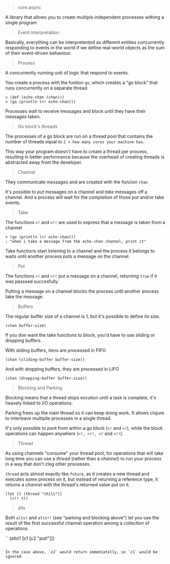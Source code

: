 > core.async

A library that allows you to create multiple independent processes withing a single program

> Event interpretation

Basically, everything can be interpretented as different entities concurrently responding to events in the world if we define real-world objects as the sum of their event-driven behaviour.

> Process

A concurrently running unit of logic that respond to events.

You create a process with the funtion `go`, which creates a "go block" that runs concurrently on a separate thread.

```
> (def (echo-chan (chan)))
> (go (println (<! echo-chan)))
```

Processes wait to receive messages and block until they have their messages taken.

> Go block's threads

The processes of a go block are run on a thread pool that contains the number of threads equal to `2 + how many cores your machine has`.

This way your program doesn't have to create a thread per process, resulting in better performance because the overhead of creating threads is abstracted away from the developer.

> Channel

They communicate *messages* and are created with the funcion `chan`

It's possible to *put* messages on a channel and *take* messages off a channel. And a process will wait for the completion of those put and/or take events.

> Take

The functions `<!` and `<!!` are used to express that a message is taken from a channel

```
> (go (println (<! echo-chan)))
; "when i take a message from the echo-chan channel, print it"
```

Take functions start listening to a channel and the process it belongs to waits until another process puts a message on the channel.

> Put

The functions `>!` and `>!!` put a message on a channel, returning `true` if it was passsed succesfully.

Putting a message on a channel blocks the process until another process take the message.

> Buffers

The regular buffer size of a channel is 1, but it's possible to define its size.

```
(chan buffer-size)
```

If you don want the take functions to block, you'd have to use sliding or dropping buffers.

With sliding buffers, itens are processed in FIFO

```
(chan (sliding-buffer buffer-size))
```

And with dropping buffers, they are processed in LIFO

```
(chan (dropping-buffer buffer-size))
```

> Blocking and Parking

Blocking means that a thread stops excution until a task is complete, it's heavely linked to I/O operations.

Parking frees up the main thread so it can keep doing work. It allows clojure to interleave multiplle processes in a single thread.

It's only possible to *park* from within a go block (`>!` and `<!`), while the block operations can happen anywhere (`>!, >!!, <!` and `<!!`).

> Thread

As using channels "consume" your thread pool, for operations that will take long time you can use a *thread* (rather than a *channel*) to run your process in a way that don't clog other processes.

`thread` acts almost exactly like `future`, as it creates a new thread and executes some process on it, but instead of returning a reference type, it returns a *channel* with the thread's returned value put on it.

```
(let [t (thread "chili")]
  (<!! t))
```

> alts

Both `alts!` and `alts!!` (see "parking and blocking above") let you use the result of the first successful channel operation among a collection of operations

``
(alts!! [c1 [c2 "put!"]])
```

In the case above, `c2` would return immediatelly, so `c1` would be ignored